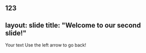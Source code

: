 123
---
layout: slide
title: "Welcome to our second slide!"
---
Your text
Use the left arrow to go back!
